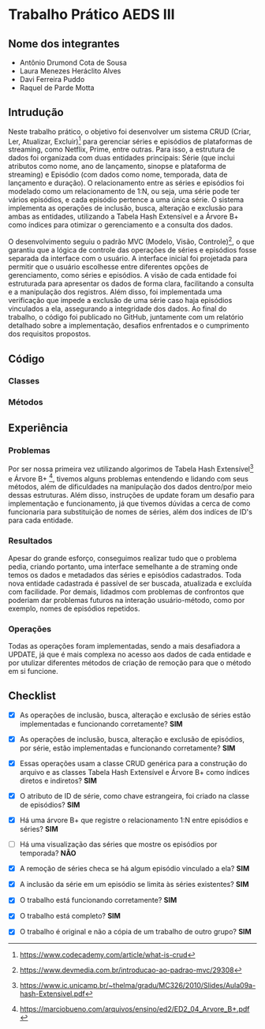 # Trabalho Prático AEDS III

## Nome dos integrantes

 - Antônio Drumond Cota de Sousa
 - Laura Menezes Heráclito Alves
 - Davi Ferreira Puddo
 - Raquel de Parde Motta

## Intrudução

Neste trabalho prático, o objetivo foi desenvolver um sistema CRUD (Criar, Ler, Atualizar, Excluir)[^1] para gerenciar séries e episódios de plataformas de streaming, como Netflix, Prime, entre outras. Para isso, a estrutura de dados foi organizada com duas entidades principais: Série (que inclui atributos como nome, ano de lançamento, sinopse e plataforma de streaming) e Episódio (com dados como nome, temporada, data de lançamento e duração). O relacionamento entre as séries e episódios foi modelado como um relacionamento de 1:N, ou seja, uma série pode ter vários episódios, e cada episódio pertence a uma única série. O sistema implementa as operações de inclusão, busca, alteração e exclusão para ambas as entidades, utilizando a Tabela Hash Extensível e a Árvore B+ como índices para otimizar o gerenciamento e a consulta dos dados.

O desenvolvimento seguiu o padrão MVC (Modelo, Visão, Controle)[^2], o que garantiu que a lógica de controle das operações de séries e episódios fosse separada da interface com o usuário. A interface inicial foi projetada para permitir que o usuário escolhesse entre diferentes opções de gerenciamento, como séries e episódios. A visão de cada entidade foi estruturada para apresentar os dados de forma clara, facilitando a consulta e a manipulação dos registros. Além disso, foi implementada uma verificação que impede a exclusão de uma série caso haja episódios vinculados a ela, assegurando a integridade dos dados. Ao final do trabalho, o código foi publicado no GitHub, juntamente com um relatório detalhado sobre a implementação, desafios enfrentados e o cumprimento dos requisitos propostos.

## Código
### Classes

### Métodos


## Experiência

### Problemas

Por ser nossa primeira vez utilizando algorimos de Tabela Hash Extensível[^3] e Árvore B+ [^4], tivemos alguns problemas entendendo e lidando com seus métodos, além de dificuldades na manipulação dos dados dentro/por meio dessas estruturas. Além disso, instruções de update foram um desafio para implementação e funcionamento, já que tivemos dúvidas a cerca de como funcionaria para substituição de nomes de séries, além dos indíces de ID's para cada entidade.

### Resultados

Apesar do grande esforço, conseguimos realizar tudo que o problema pedia, criando portanto, uma interface semelhante a de straming onde temos os dados e metadados das séries e episódios cadastrados. Toda nova entidade cadastrada é passível de ser buscada, atualizada e excluída com facilidade. Por demais, lidadmos com problemas de confrontos que poderiam dar problemas futuros na interação usuário-método, como por exemplo, nomes de episódios repetidos.

### Operações

Todas as operações foram implementadas, sendo a mais desafiadora a UPDATE, já que é mais complexa no acesso aos dados de cada entidade e por utulizar diferentes métodos de criação de remoção para que o método em si funcione.

## Checklist

- [x] As operações de inclusão, busca, alteração e exclusão de séries estão implementadas e funcionando corretamente? **SIM**
- [x] As operações de inclusão, busca, alteração e exclusão de episódios, por série, estão implementadas e funcionando corretamente? **SIM**
- [x] Essas operações usam a classe CRUD genérica para a construção do arquivo e as classes Tabela Hash Extensível e Árvore B+ como índices diretos e indiretos? **SIM**
- [x] O atributo de ID de série, como chave estrangeira, foi criado na classe de episódios? **SIM**
- [x] Há uma árvore B+ que registre o relacionamento 1:N entre episódios e séries? **SIM**
- [ ] Há uma visualização das séries que mostre os episódios por temporada? **NÃO**
- [x] A remoção de séries checa se há algum episódio vinculado a ela? **SIM**
- [x] A inclusão da série em um episódio se limita às séries existentes? **SIM**
- [x] O trabalho está funcionando corretamente? **SIM**
- [x] O trabalho está completo? **SIM**
- [x] O trabalho é original e não a cópia de um trabalho de outro grupo? **SIM**




[^1]: https://www.codecademy.com/article/what-is-crud
[^2]: https://www.devmedia.com.br/introducao-ao-padrao-mvc/29308
[^3]: https://www.ic.unicamp.br/~thelma/gradu/MC326/2010/Slides/Aula09a-hash-Extensivel.pdf
[^4]: https://marciobueno.com/arquivos/ensino/ed2/ED2_04_Arvore_B+.pdf

